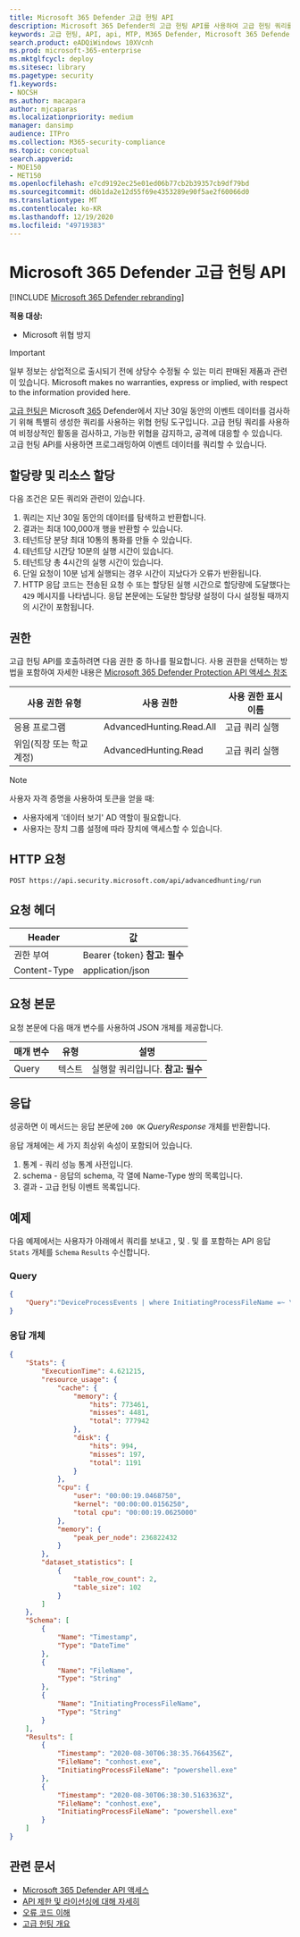 ```yaml
---
title: Microsoft 365 Defender 고급 헌팅 API
description: Microsoft 365 Defender의 고급 헌팅 API를 사용하여 고급 헌팅 쿼리를 실행하는 방법 학습
keywords: 고급 헌팅, API, api, MTP, M365 Defender, Microsoft 365 Defender
search.product: eADQiWindows 10XVcnh
ms.prod: microsoft-365-enterprise
ms.mktglfcycl: deploy
ms.sitesec: library
ms.pagetype: security
f1.keywords:
- NOCSH
ms.author: macapara
author: mjcaparas
ms.localizationpriority: medium
manager: dansimp
audience: ITPro
ms.collection: M365-security-compliance
ms.topic: conceptual
search.appverid:
- MOE150
- MET150
ms.openlocfilehash: e7cd9192ec25e01ed06b77cb2b39357cb9df79bd
ms.sourcegitcommit: d6b1da2e12d55f69e4353289e90f5ae2f60066d0
ms.translationtype: MT
ms.contentlocale: ko-KR
ms.lasthandoff: 12/19/2020
ms.locfileid: "49719383"
---
```

# <a name="microsoft-365-defender-advanced-hunting-api"></a>Microsoft 365 Defender 고급 헌팅 API

[!INCLUDE [Microsoft 365 Defender rebranding](../includes/microsoft-defender.md)]

**적용 대상:**

- Microsoft 위협 방지

> [!IMPORTANT]
> 일부 정보는 상업적으로 출시되기 전에 상당수 수정될 수 있는 미리 판매된 제품과 관련이 있습니다. Microsoft makes no warranties, express or implied, with respect to the information provided here.

[고급 헌팅은](advanced-hunting-overview.md) Microsoft [365](advanced-hunting-query-language.md) Defender에서 지난 30일 동안의 이벤트 데이터를 검사하기 위해 특별히 생성한 쿼리를 사용하는 위협 헌팅 도구입니다. 고급 헌팅 쿼리를 사용하여 비정상적인 활동을 검사하고, 가능한 위협을 감지하고, 공격에 대응할 수 있습니다. 고급 헌팅 API를 사용하면 프로그래밍하여 이벤트 데이터를 쿼리할 수 있습니다.

## <a name="quotas-and-resource-allocation"></a>할당량 및 리소스 할당

다음 조건은 모든 쿼리와 관련이 있습니다.

1. 쿼리는 지난 30일 동안의 데이터를 탐색하고 반환합니다.
2. 결과는 최대 100,000개 행을 반환할 수 있습니다.
3. 테넌트당 분당 최대 10통의 통화를 만들 수 있습니다.
4. 테넌트당 시간당 10분의 실행 시간이 있습니다.
5. 테넌트당 총 4시간의 실행 시간이 있습니다.
6. 단일 요청이 10분 넘게 실행되는 경우 시간이 지났다가 오류가 반환됩니다.
7. HTTP 응답 코드는 전송된 요청 수 또는 할당된 실행 시간으로 할당량에 도달했다는 `429` 메시지를 나타냅니다. 응답 본문에는 도달한 할당량 설정이 다시 설정될 때까지의 시간이 포함됩니다.

## <a name="permissions"></a>권한

고급 헌팅 API를 호출하려면 다음 권한 중 하나를 필요합니다. 사용 권한을 선택하는 방법을 포함하여 자세한 내용은 [Microsoft 365 Defender Protection API 액세스 참조](api-access.md)

사용 권한 유형 | 사용 권한 | 사용 권한 표시 이름
-|-|-
응용 프로그램 | AdvancedHunting.Read.All | 고급 쿼리 실행
위임(직장 또는 학교 계정) | AdvancedHunting.Read | 고급 쿼리 실행

>[!Note]
> 사용자 자격 증명을 사용하여 토큰을 얻을 때:
>
>- 사용자에게 '데이터 보기' AD 역할이 필요합니다.
>- 사용자는 장치 그룹 설정에 따라 장치에 액세스할 수 있습니다.

## <a name="http-request"></a>HTTP 요청

```HTTP
POST https://api.security.microsoft.com/api/advancedhunting/run
```

## <a name="request-headers"></a>요청 헤더

Header | 값
-|-
권한 부여 | Bearer {token} **참고: 필수**
Content-Type | application/json

## <a name="request-body"></a>요청 본문

요청 본문에 다음 매개 변수를 사용하여 JSON 개체를 제공합니다.

매개 변수 | 유형 | 설명
-|-|-
Query | 텍스트 | 실행할 쿼리입니다. **참고: 필수**

## <a name="response"></a>응답

성공하면 이 메서드는 응답 본문에 `200 OK` _QueryResponse_ 개체를 반환합니다.

응답 개체에는 세 가지 최상위 속성이 포함되어 있습니다.

1. 통계 - 쿼리 성능 통계 사전입니다.
2. schema - 응답의 schema, 각 열에 Name-Type 쌍의 목록입니다.
3. 결과 - 고급 헌팅 이벤트 목록입니다.

## <a name="example"></a>예제

다음 예제에서는 사용자가 아래에서 쿼리를 보내고 , 및 . 및 를 포함하는 API 응답 `Stats` 개체를 `Schema` `Results` 수신합니다.

### <a name="query"></a>Query

```json
{
    "Query":"DeviceProcessEvents | where InitiatingProcessFileName =~ \"powershell.exe\" | project Timestamp, FileName, InitiatingProcessFileName | order by Timestamp desc | limit 2"
}

```

### <a name="response-object"></a>응답 개체

```json
{
    "Stats": {
        "ExecutionTime": 4.621215,
        "resource_usage": {
            "cache": {
                "memory": {
                    "hits": 773461,
                    "misses": 4481,
                    "total": 777942
                },
                "disk": {
                    "hits": 994,
                    "misses": 197,
                    "total": 1191
                }
            },
            "cpu": {
                "user": "00:00:19.0468750",
                "kernel": "00:00:00.0156250",
                "total cpu": "00:00:19.0625000"
            },
            "memory": {
                "peak_per_node": 236822432
            }
        },
        "dataset_statistics": [
            {
                "table_row_count": 2,
                "table_size": 102
            }
        ]
    },
    "Schema": [
        {
            "Name": "Timestamp",
            "Type": "DateTime"
        },
        {
            "Name": "FileName",
            "Type": "String"
        },
        {
            "Name": "InitiatingProcessFileName",
            "Type": "String"
        }
    ],
    "Results": [
        {
            "Timestamp": "2020-08-30T06:38:35.7664356Z",
            "FileName": "conhost.exe",
            "InitiatingProcessFileName": "powershell.exe"
        },
        {
            "Timestamp": "2020-08-30T06:38:30.5163363Z",
            "FileName": "conhost.exe",
            "InitiatingProcessFileName": "powershell.exe"
        }
    ]
}
```

## <a name="related-articles"></a>관련 문서

- [Microsoft 365 Defender API 액세스](api-access.md)
- [API 제한 및 라이선싱에 대해 자세히](api-terms.md)
- [오류 코드 이해](api-error-codes.md)
- [고급 헌팅 개요](advanced-hunting-overview.md)
